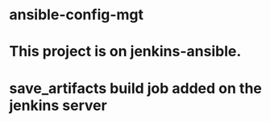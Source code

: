 # ansible-config-mgt
# This project is on jenkins-ansible.
# save_artifacts build job added on the jenkins server
